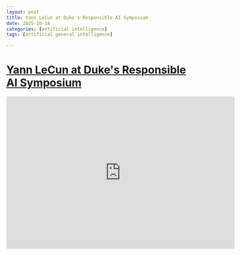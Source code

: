 ```yaml
---
layout: post
title: Yann LeCun at Duke's Responsible AI Symposium 
date: 2025-10-18
categories: [artificial intelligence]
tags: [artificial general intelligence]

---
```




# [Yann LeCun at Duke's Responsible AI Symposium](https://www.youtube.com/watch?v=ddUPj3N3A-Y)



<iframe width="600" height="400" src="https://www.youtube.com/embed/ddUPj3N3A-Y?si=F_xO4_X26e5JxJwD" title="YouTube video player" frameborder="0" allow="accelerometer; autoplay; clipboard-write; encrypted-media; gyroscope; picture-in-picture; web-share" referrerpolicy="strict-origin-when-cross-origin" allowfullscreen></iframe>